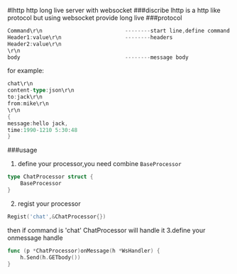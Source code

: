 #lhttp http long live server with websocket
###discribe
lhttp is a http like protocol but using websocket provide long live
###protocol
```go
Command\r\n                          --------start line,define command
Header1:value\r\n                    --------headers
Header2:value\r\n
\r\n
body                                 --------message body
```
for example:
```go
chat\r\n
content-type:json\r\n
to:jack\r\n
from:mike\r\n
\r\n
{
message:hello jack,
time:1990-1210 5:30:48
}
```
###usage
1. define your processor,you need combine ```BaseProcessor```
```go
type ChatProcessor struct {
    BaseProcessor
}
```
2. regist your processor
```go
Regist('chat',&ChatProcessor{})
```
then if command is 'chat' ChatProcessor will handle it 
3.define your onmessage handle
```go
func (p *ChatProcessor)onMessage(h *WsHandler) {
    h.Send(h.GETbody())
}
```
